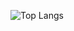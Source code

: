 ![Top Langs](https://github-readme-stats.vercel.app/api/top-langs/?username=a-senoo&layout=compact&count_private=true&token=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)

